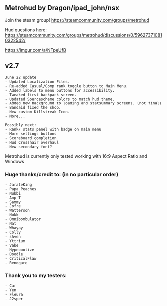 
## Metrohud by Dragon/ipad_john/nsx

Join the steam group!
https://steamcommunity.com/groups/metrohud

Hud questions here:
https://steamcommunity.com/groups/metrohud/discussions/0/596273710810322542/

https://imgur.com/a/NTpeUfB

## v2.7
	June 22 update
	- Updated Localization Files.
	- Re-added Casual/Comp rank toggle button to Main Menu. 
	- Added labels to menu buttons for accessibility.
	- Tweaked first backpack screen.
	- Updated Sourcescheme colors to match hud theme.
	- Added new background to loading and statsummary screens. (not final)
	- Bandaid fixed the shop.
	- New custom Killstreak Icon.
	- More...

	Possibly next:
	- Rank/ stats panel with badge on main menu 
	- More settings buttons  
	- Scoreboard completion
	- Hud Crosshair overhaul
	- New secondary font?



Metrohud is currently only tested working with 16:9 Aspect Ratio and Windows


### Huge thanks/credit to: (in no particular order)  
	- JarateKing
	- Papa Peaches
	- Nubbi
	- Amp-T
	- Sammy
	- Jofre
	- Watterson
	- Nokk
	- Omnibombulator
	- Nat
	- Whayay
	- Colly
	- sAven
	- Yttrium
	- Vabe
	- Hypnoootize
	- Doodle
	- CriticalFlaw
	- Renogare


### Thank you to my testers: 
	- Car
	- Yen
	- Fleura
	- J2sper 






